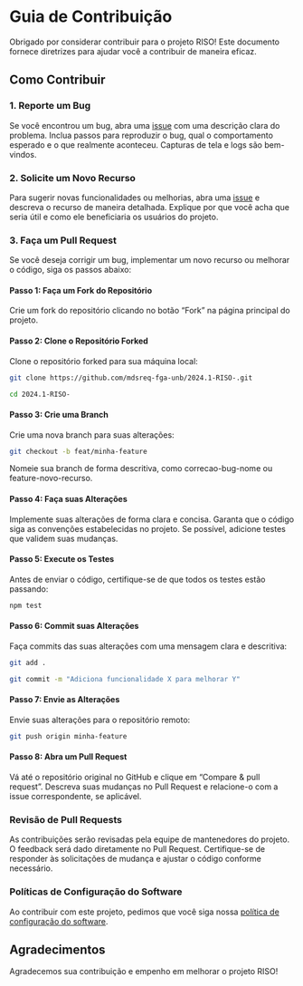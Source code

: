 # Guia de Contribuição

Obrigado por considerar contribuir para o projeto RISO! Este documento fornece diretrizes para ajudar você a contribuir de maneira eficaz.

## Como Contribuir

### 1. Reporte um Bug

Se você encontrou um bug, abra uma [issue](https://github.com/mdsreq-fga-unb/2024.1-RISO-/issues) com uma descrição clara do problema. Inclua passos para reproduzir o bug, qual o comportamento esperado e o que realmente aconteceu. Capturas de tela e logs são bem-vindos.

### 2. Solicite um Novo Recurso

Para sugerir novas funcionalidades ou melhorias, abra uma [issue](https://github.com/mdsreq-fga-unb/2024.1-RISO-/issues) e descreva o recurso de maneira detalhada. Explique por que você acha que seria útil e como ele beneficiaria os usuários do projeto.

### 3. Faça um Pull Request

Se você deseja corrigir um bug, implementar um novo recurso ou melhorar o código, siga os passos abaixo:

#### Passo 1: Faça um Fork do Repositório

Crie um fork do repositório clicando no botão “Fork” na página principal do projeto.

#### Passo 2: Clone o Repositório Forked

Clone o repositório forked para sua máquina local:

```bash
git clone https://github.com/mdsreq-fga-unb/2024.1-RISO-.git

cd 2024.1-RISO-
```

#### Passo 3: Crie uma Branch
Crie uma nova branch para suas alterações:

```bash
git checkout -b feat/minha-feature
```

Nomeie sua branch de forma descritiva, como correcao-bug-nome ou feature-novo-recurso.

#### Passo 4: Faça suas Alterações
Implemente suas alterações de forma clara e concisa. Garanta que o código siga as convenções estabelecidas no projeto. Se possível, adicione testes que validem suas mudanças.

#### Passo 5: Execute os Testes
Antes de enviar o código, certifique-se de que todos os testes estão passando:

```bash
npm test
```

#### Passo 6: Commit suas Alterações
Faça commits das suas alterações com uma mensagem clara e descritiva:

```bash
git add .

git commit -m "Adiciona funcionalidade X para melhorar Y"
```

#### Passo 7: Envie as Alterações
Envie suas alterações para o repositório remoto:

```bash
git push origin minha-feature
```

#### Passo 8: Abra um Pull Request
Vá até o repositório original no GitHub e clique em “Compare & pull request”. Descreva suas mudanças no Pull Request e relacione-o com a issue correspondente, se aplicável.

### Revisão de Pull Requests
As contribuições serão revisadas pela equipe de mantenedores do projeto. O feedback será dado diretamente no Pull Request. Certifique-se de responder às solicitações de mudança e ajustar o código conforme necessário.

### Políticas de Configuração do Software
Ao contribuir com este projeto, pedimos que você siga nossa [política de configuração do software](https://mdsreq-fga-unb.github.io/2024.1-RISO-/sections/politicas/GCS/GCS/).

## Agradecimentos
Agradecemos sua contribuição e empenho em melhorar o projeto RISO!
